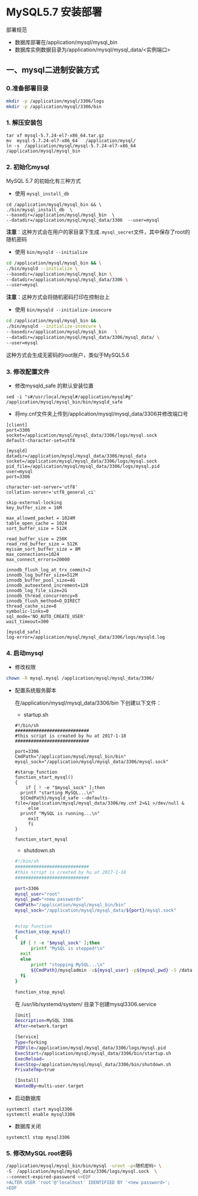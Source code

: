 # MySQL5.7 安装部署

 部署规范

- 数据库部署在/application/mysql/mysql_bin
- 数据库实例数据目录为/application/mysql/mysql_data/<实例端口>

## 一、mysql二进制安装方式

### 0.准备部署目录

```bash
mkdir -p /application/mysql/3306/logs
mkdir -p /application/mysql/3306/bin
```



### 1. 解压安装包

```shell
tar xf mysql-5.7.24-el7-x86_64.tar.gz
mv  mysql-5.7.24-el7-x86_64   /application/mysql/
ln -s  /application/mysql/mysql-5.7.24-el7-x86_64   /application/mysql/mysql_bin
```

### 2. 初始化mysql

MySQL 5.7 的初始化有三种方式

- 使用 `mysql_install_db`

```shell
cd /application/mysql/mysql_bin && \
./bin/mysql_install_db  \
--basedir=/application/mysql/mysql_bin  \
--datadir=/application/mysql/mysql_data/3306  --user=mysql
```

**注意**：这种方式会在用户的家目录下生成`.mysql_secret`文件，其中保存了root的随机密码

- 使用 `bin/mysqld --initialize`

```bash
cd /application/mysql/mysql_bin && \
./bin/mysqld --initialize \
--basedir=/application/mysql/mysql_bin \
--datadir=/application/mysql/mysql_data/3306 \
--user=mysql 
```

**注意**：这种方式会将随机密码打印在控制台上

- 使用 `bin/mysqld --initialize-insecure`

```bash
cd /application/mysql/mysql_bin && 
./bin/mysqld --initialize-insecure \
--basedir=/application/mysql/mysql_bin   \
--datadir=/application/mysql/mysql_data/3306/mysql_data/ \
--user=mysql 
```

这种方式会生成无密码的root账户，类似于MySQL5.6



### 3. 修改配置文件

- 修改mysqld_safe 的默认安装位置

```ba&#39;sh
sed -i "s#/usr/local/mysql#/application/mysql#g" /application/mysql/mysql_bin/bin/mysqld_safe
```

- 将my.cnf文件夹上传到/application/mysql/mysql_data/3306并修改端口号

```
[client]
port=3306
socket=/application/mysql/mysql_data/3306/logs/mysql.sock
default-character-set=utf8
 
[mysqld]
datadir=/application/mysql/mysql_data/3306/mysql_data
socket=/application/mysql/mysql_data/3306/logs/mysql.sock
pid_file=/application/mysql/mysql_data/3306/logs/mysql.pid
user=mysql
port=3306

character-set-server='utf8'
collation-server='utf8_general_ci'

skip-external-locking
key_buffer_size = 16M

max_allowed_packet = 1024M
table_open_cache = 1024
sort_buffer_size = 512K

read_buffer_size = 256K
read_rnd_buffer_size = 512K
myisam_sort_buffer_size = 8M
max_connections=1024
max_connect_errors=20000

innodb_flush_log_at_trx_commit=2
innodb_log_buffer_size=512M
innodb_buffer_pool_size=4G
innodb_autoextend_increment=128
innodb_log_file_size=2G
innodb_thread_concurrency=8
innodb_flush_method=O_DIRECT
thread_cache_size=8
symbolic-links=0
sql_mode='NO_AUTO_CREATE_USER'
wait_timeout=300
 
[mysqld_safe]
log-error=/application/mysql/mysql_data/3306/logs/mysqld.log
```



### 4. 启动mysql

- 修改权限

```bash
chown -R mysql.mysql /application/mysql/mysql_data/3306/
```

- 配置系统服务脚本

  在/application/mysql/mysql_data/3306/bin 下创建以下文件：

  - startup.sh

  ```shell
  #!/bin/sh
  ############################
  #this script is created by hu at 2017-1-18
  ############################
  
  port=3306
  CmdPath="/application/mysql/mysql_bin/bin"
  mysql_sock="/application/mysql/mysql_data/3306/mysql.sock"
  
  #starup_function
  function_start_mysql()
  {
      if [ ! -e "$mysql_sock" ];then
  	printf "starting MySQL...\n"
  	${CmdPath}/mysqld_safe --defaults-file=/application/mysql/mysql_data/3306/my.cnf 2>&1 >/dev/null &
       else
  	printf "MySQL is running...\n"
       exit
       fi
  }
  
  function_start_mysql
  ```

  - shutdown.sh

  ```bash
  #!/bin/sh
  ############################
  #this script is created by hu at 2017-1-18
  ############################
  
  port=3306
  mysql_user="root"
  mysql_pwd="<new password>"
  CmdPath="/application/mysql/mysql_bin/bin"
  mysql_sock="/application/mysql/mysql_data/${port}/mysql.sock"
  
  
  #stop function
  function_stop_mysql()
  {
  	if [ ! -e "$mysql_sock" ];then
  		printf "MySQL is stopped!\n"
  	exit
  	else
  		printf "stopping MySQL...\n"
  		${CmdPath}/mysqladmin -u${mysql_user} -p${mysql_pwd} -S /data/${port}/mysql.sock shutdown
  	fi
  }
  
  function_stop_mysql
  ```

  在 /usr/lib/systemd/system/ 目录下创建mysql3306.service

  ```bash
  [Unit]
  Description=MySQL 3306
  After=network.target
  
  [Service]
  Type=forking
  PIDFile=/application/mysql/mysql_data/3306/logs/mysql.pid
  ExecStart=/application/mysql/mysql_data/3306/bin/startup.sh
  ExecReload=
  ExecStop=/application/mysql/mysql_data/3306/bin/shutdown.sh
  PrivateTmp=true
  
  [Install]
  WantedBy=multi-user.target
  ```

- 启动数据库

```
systemctl start mysql3306
systemctl enable mysql3306
```

- 数据库关闭

```
systemctl stop mysql3306
```

### 5. 修改MySQL root密码

```bash
/application/mysql/mysql_bin/bin/mysql -uroot -p<随机密码> \
-S  /application/mysql/mysql_data/3306/logs/mysql.sock  \
--connect-expired-password <<EOF
>ALTER USER 'root'@'localhost' IDENTIFIED BY '<new password>';
>EOF

```

